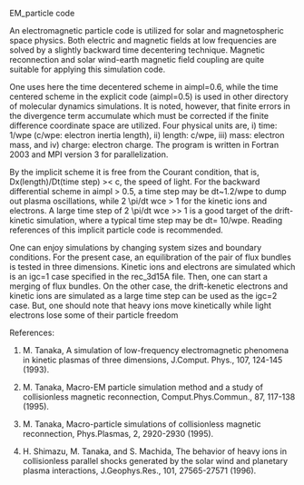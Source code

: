 EM_particle code

An electromagnetic particle code is utilized for solar and magnetospheric 
space physics. Both electric and magnetic fields at low frequencies 
are solved by a slightly backward time decentering technique. 
Magnetic reconnection and solar wind-earth magnetic field coupling 
are quite suitable for applying this simulation code.

One uses here the time decentered scheme in aimpl=0.6, while the 
time centered scheme in the explicit code (aimpl=0.5) is used in 
other directory of molecular dynamics simulations. 
It is noted, however, that finite errors in the divergence term accumulate 
which must be corrected if the finite difference coordinate space are utilized. 
Four physical units are, i) time: 1/wpe (c/wpe: electron inertia length), 
ii) length: c/wpe, iii) mass: electron mass, and iv) charge: electron charge. 
The program is written in Fortran 2003 and MPI version 3 for parallelization.

By the implicit scheme it is free from the Courant condition, that is, 
Dx(length)/Dt(time step) >< c, the speed of light. 
For the backward differential scheme in aimpl > 0.5, a time step may be 
dt~1.2/wpe to dump out plasma oscillations, while 2 \pi/dt wce > 1 
for the kinetic ions and electrons. 
A large time step of 2 \pi/dt wce >> 1 is a good target of the drift-kinetic 
simulation, where a typical time step may be dt= 10/wpe. 
Reading references of this implicit particle code is recommended.

One can enjoy simulations by changing system sizes and boundary conditions. 
For the present case, an equilibration of the pair of flux bundles is tested in 
three dimensions. Kinetic ions and electrons are simulated which is 
an igc=1 case specified in the rec_3d15A file. Then, one can start a merging of
flux bundles. 
On the other case, the drift-kenetic electrons and kinetic ions are simulated
as a large time step can be used as the igc=2 case. 
But, one should note that heavy ions move kinetically while light electrons 
lose some of their particle freedom


References:

1. M. Tanaka, A simulation of low-frequency electromagnetic phenomena in kinetic plasmas of three dimensions, J.Comput. Phys., 107, 124-145 (1993).

2. M. Tanaka, Macro-EM particle simulation method and a study of collisionless magnetic reconnection, Comput.Phys.Commun., 87, 117-138 (1995).

3. M. Tanaka, Macro-particle simulations of collisionless magnetic reconnection, Phys.Plasmas, 2, 2920-2930 (1995).

4. H. Shimazu, M. Tanaka, and S. Machida, The behavior of heavy ions in collisionless parallel shocks generated by the solar wind and planetary plasma interactions, J.Geophys.Res., 101, 27565-27571 (1996).


